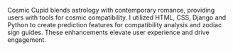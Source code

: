 Cosmic Cupid blends astrology with contemporary romance, providing users with tools for cosmic compatibility. I utilized HTML, CSS, Django and Python to create prediction features for compatibility analysis and zodiac sign guides. These enhancements elevate user experience and drive engagement.
